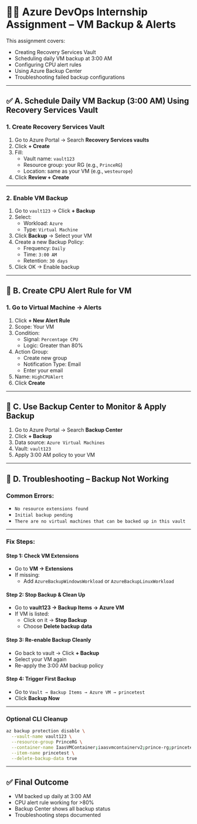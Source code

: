 
# 🧑‍💻 Azure DevOps Internship Assignment – VM Backup & Alerts

This assignment covers:
- Creating Recovery Services Vault
- Scheduling daily VM backup at 3:00 AM
- Configuring CPU alert rules
- Using Azure Backup Center
- Troubleshooting failed backup configurations

---

## ✅ A. Schedule Daily VM Backup (3:00 AM) Using Recovery Services Vault

### 1. Create Recovery Services Vault

1. Go to Azure Portal → Search **Recovery Services vaults**
2. Click **+ Create**
3. Fill:
   - Vault name: `vault123`
   - Resource group: your RG (e.g., `PrinceRG`)
   - Location: same as your VM (e.g., `westeurope`)
4. Click **Review + Create**

---

### 2. Enable VM Backup

1. Go to `vault123` → Click **+ Backup**
2. Select:
   - Workload: `Azure`
   - Type: `Virtual Machine`
3. Click **Backup** → Select your VM
4. Create a new Backup Policy:
   - Frequency: `Daily`
   - Time: `3:00 AM`
   - Retention: `30 days`
5. Click OK → Enable backup

---

## 🔔 B. Create CPU Alert Rule for VM

### 1. Go to Virtual Machine → Alerts

1. Click **+ New Alert Rule**
2. Scope: Your VM
3. Condition:
   - Signal: `Percentage CPU`
   - Logic: Greater than 80%
4. Action Group:
   - Create new group
   - Notification Type: Email
   - Enter your email
5. Name: `HighCPUAlert`
6. Click **Create**

---

## 🔄 C. Use Backup Center to Monitor & Apply Backup

1. Go to Azure Portal → Search **Backup Center**
2. Click **+ Backup**
3. Data source: `Azure Virtual Machines`
4. Vault: `vault123`
5. Apply 3:00 AM policy to your VM

---

## 🚨 D. Troubleshooting – Backup Not Working

### Common Errors:
- `No resource extensions found`
- `Initial backup pending`
- `There are no virtual machines that can be backed up in this vault`

---

### Fix Steps:

#### Step 1: Check VM Extensions

- Go to **VM → Extensions**
- If missing:
  - Add `AzureBackupWindowsWorkload` or `AzureBackupLinuxWorkload`

#### Step 2: Stop Backup & Clean Up

- Go to **vault123 → Backup Items → Azure VM**
- If VM is listed:
  - Click on it → **Stop Backup**
  - Choose **Delete backup data**

#### Step 3: Re-enable Backup Cleanly

- Go back to vault → Click **+ Backup**
- Select your VM again
- Re-apply the 3:00 AM backup policy

#### Step 4: Trigger First Backup

- Go to `Vault → Backup Items → Azure VM → princetest`
- Click **Backup Now**

---

### Optional CLI Cleanup

```bash
az backup protection disable \
  --vault-name vault123 \
  --resource-group PrinceRG \
  --container-name IaasVMContainer;iaasvmcontainerv2;prince-rg;princetest \
  --item-name princetest \
  --delete-backup-data true
```

---

## ✅ Final Outcome

- VM backed up daily at 3:00 AM
- CPU alert rule working for >80%
- Backup Center shows all backup status
- Troubleshooting steps documented

